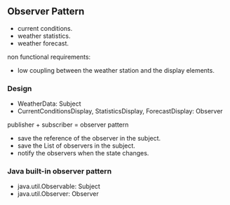 ## Observer Pattern
 

- current conditions.
- weather statistics.
- weather forecast.

non functional requirements:  
- low coupling between the weather station and the display elements.

### Design
- WeatherData: Subject
- CurrentConditionsDisplay, StatisticsDisplay, ForecastDisplay: Observer

publisher + subscriber = observer pattern

- save the reference of the observer in the subject.
- save the List of observers in the subject.
- notify the observers when the state changes.

### Java built-in observer pattern
- java.util.Observable: Subject
- java.util.Observer: Observer



